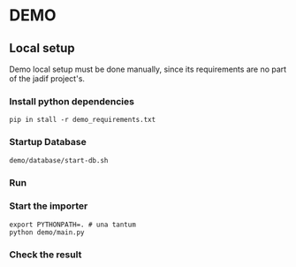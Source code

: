 # DEMO

## Local setup

Demo local setup must be done manually, since its requirements are no part of the jadif project's.

### Install python dependencies

```shell
pip in stall -r demo_requirements.txt
```

### Startup Database

```shell
demo/database/start-db.sh
```

### Run

### Start the importer

```shell
export PYTHONPATH=. # una tantum
python demo/main.py
```

### Check the result
